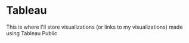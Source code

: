 # Tableau
This is where I'll store visualizations (or links to my visualizations) made using Tableau Public
